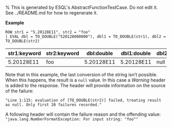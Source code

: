 % This is generated by ESQL's AbstractFunctionTestCase. Do not edit it. See ../README.md for how to regenerate it.

**Example**

```esql
ROW str1 = "5.20128E11", str2 = "foo"
| EVAL dbl = TO_DOUBLE("520128000000"), dbl1 = TO_DOUBLE(str1), dbl2 = TO_DOUBLE(str2)
```

| str1:keyword | str2:keyword | dbl:double | dbl1:double | dbl2:double |
| --- | --- | --- | --- | --- |
| 5.20128E11 | foo | 5.20128E11 | 5.20128E11 | null |


Note that in this example, the last conversion of the string isn’t possible.
When this happens, the result is a `null` value. In this case a _Warning_ header is added to the response.
The header will provide information on the source of the failure:

`"Line 1:115: evaluation of [TO_DOUBLE(str2)] failed, treating result as null. Only first 20 failures recorded."`

A following header will contain the failure reason and the offending value:
`"java.lang.NumberFormatException: For input string: "foo""`



